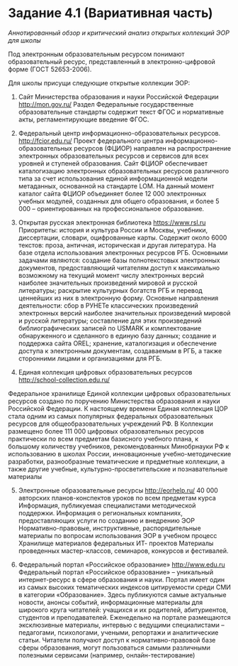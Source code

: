 # Задание 4.1 (Вариативная часть)

_Аннотированный обзор и критический анализ открытых коллекций ЭОР для школы_

Под электронным образовательным ресурсом понимают образовательный ресурс, представленный в электронно-цифровой форме (ГОСТ 52653-2006). 

Для школы присущи следующие открытые коллекции ЭОР: 

1. Сайт Министерства образования и науки Российской Федерации http://mon.gov.ru/ 
Раздел Федеральные государственные образовательные стандарты содержит текст ФГОС и нормативные акты, регламентирующие введение ФГОС. 

2. Федеральный центр информационно-образовательных ресурсов. http://fcior.edu.ru/ 
Проект федерального центра информационно-образовательных ресурсов (ФЦИОР) направлен на распространение электронных образовательных ресурсов и сервисов для всех уровней и ступеней образования. Сайт ФЦИОР обеспечивает каталогизацию электронных образовательных ресурсов различного типа за счет использования единой информационной модели метаданных, основанной на стандарте LOM. На данный момент каталог сайта ФЦИОР объединяет более 12 000 электронных учебных модулей, созданных для общего образования, и более 5 000 – ориентированных на профессиональное образование. 

3. Открытая русская электронная библиотека https://www.rsl.ru 
Приоритеты: история и культура России и Москвы, учебники, диссертации, словари, оцифрованные карты. Содержит около 6000 текстов: проза, античная, историческая и другая литература. На базе отдела использования электронных ресурсов РГБ. Основными задачами являются: 
создание базы полнотекстовых электронных документов, предоставляющий читателям доступ к максимально возможному на текущий момент числу электронных версий наиболее значительных произведений мировой и русской литературы; 
раскрытие культурных богатств РГБ и перевод ценнейших из них в электронную форму. 
Основные направления деятельности: сбор в РУНЕТе классических произведений электронных версий наиболее значительных произведений мировой и русской литературы; составление для этих произведений библиографических записей по USMARK и комплектование обнаруженного и сделанного в единую базу данных; создание и поддержка сайта OREL; хранение, каталогизация и обеспечение доступа к электронным документам, создаваемым в РГБ, а также сторонними лицами и организациями для РГБ. 

4. Единая коллекция цифровых образовательных ресурсов http://school-collection.edu.ru/ 

Федеральное хранилище Единой коллекции цифровых образовательных ресурсов создано по поручению Министерства образования и науки Российской Федерации. 
К настоящему времени Единая коллекция ЦОР стала одним из самых популярных федеральных образовательных ресурсов для общеобразовательных учреждений РФ. 
В Коллекции размещено более 111 000 цифровых образовательных ресурсов практически по всем предметам базисного учебного плана, к большому количеству учебников, рекомендованных Минобрнауки РФ к использованию в школах России, инновационные учебно-методические разработки, разнообразные тематические и предметные коллекции, а также другие учебные, культурно-просветительские и познавательные материалы 

5. Электронные образовательные ресурсы http://eorhelp.ru/ 
40 000 авторских планов-конспектов уроков по всем предметам курса Информация, публикуемая специалистами методической поддержки. Информация о региональных компаниях, предоставляющих услуги по созданию и внедрению ЭОР 
Нормативно-правовые, инструктивные, распорядительные материалы по вопросам использования ЭОР в учебном процесс 
Хранилище материалов федеральных ИТ- проектов 
Материалы проведенных мастер-классов, семинаров, конкурсов и фестивалей. 

6. Федеральный портал «Российское образование» http://www.edu.ru 
Федеральный портал «Российское образование» – уникальный интернет-ресурс в сфере образования и науки. 
Портал имеет один из самых высоких тематических индексов цитируемости среди СМИ в категории «Образование». 
Здесь публикуются самые актуальные новости, анонсы событий, информационные материалы для широкого круга читателей: учащихся и их родителей, абитуриентов, студентов и преподавателей. 
Еженедельно на портале размещаются эксклюзивные материалы, интервью с ведущими специалистами – педагогами, психологами, учеными, репортажи и аналитические статьи. 
Читатели получают доступ к нормативно-правовой базе сферы образования, могут пользоваться самыми различными полезными сервисами (например, онлайн-тестирование) 
